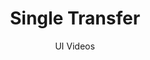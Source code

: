 ---
layout: embed
permalink: apps/bank/business-processes/single-transfer/ux-videos
lang: en
page_id: apps-bank-architectures-asset-management-video


title: Single Transfer
subtitle: UI Videos
backUrl: /apps/bank/business-processes/single-transfer/

description: Diagrams
---